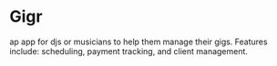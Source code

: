 # Gigr

ap app for djs or musicians to help them manage their gigs. Features include: scheduling, payment tracking, and client management.
